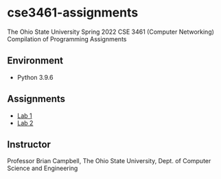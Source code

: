 # cse3461-assignments
The Ohio State University Spring 2022 CSE 3461 (Computer Networking) Compilation of Programming Assignments

## Environment
* Python 3.9.6

## Assignments
* [Lab 1](https://github.com/choi1655/cse3461-assignments/tree/lab-1)
* [Lab 2](https://github.com/choi1655/cse3461-assignments/tree/lab-2)

## Instructor
Professor Brian Campbell, The Ohio State University, Dept. of Computer Science and Engineering
